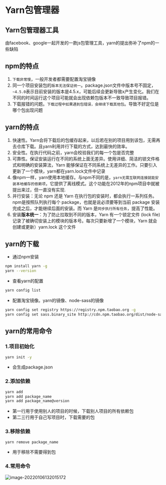 # Yarn包管理器

## Yarn包管理器工具

由facebook、google一起开发的一款js包管理工具，yarn的提出弥补了npm的一些缺陷

## npm的特点

1. `下载非常慢`，一般开发者都需要配置淘宝镜像
2. 同一个项目安装包的`版本无法保证统一`。package.json文件中版本号不固定，`~4.5.0`表示目前安装的版本是4.5.x，可能后续会更新导致x产生变化。我们在不同的时间运行这个项目可能就会出现依赖包版本不一致导致项目报错。
3. 下载报错的问题。`下载过程中如果遇到包错误，会继续下载其他包`。导致不好定位是哪个包出现问题

## yarn的特点

1. 快速性。Yarn会将下载后的包缓存起来，以后若在别的项目用到该包，无需再去仓库下载。且yarn利用并行下载的方式，达到最快的效率。
2. 安全性。在执行代码之前，yarn会校验我们的每一个包是否完整
3. 可靠性。保证安装运行在不同的系统上面无差异。使用详细、简洁的锁文件格式和明确的安装算法，Yarn 能够保证在不同系统上无差异的工作。只要引入更新了一个模块，yarn都在yarn.lock文件中记录
4. 像npm一样，yarn使用本地缓存。与npm不同的是，`yarn无需互联网连接就能安装本地缓存的依赖项`，它提供了离线模式。这个功能在2012年的npm项目中就被提出来过，但一直没有实现.
5. 并行安装：无论 npm 还是 Yarn 在执行包的安装时，都会执行一系列任务。npm是按照队列执行每个 package，也就是说必须要等到当前 package 安装完成之后，才能继续后面的安装。而 Yarn 是`同步执行所有任务`，提高了性能。
6. 安装**版本统一**：为了防止拉取到不同的版本，Yarn 有一个锁定文件 (lock file) 记录了被确切安装上的模块的版本号。每次只要新增了一个模块，Yarn 就会创建或更新）yarn.lock 这个文件

## yarn的下载

- 通过npm安装

``` bash
npm install yarn -g
yarn --version
```

- 查看yarn的配置

``` bash
yarn config list
```

- 配置淘宝镜像。yarn的镜像、node-sass的镜像

``` bash
yarn config set registry https://registry.npm.taobao.org -g
yarn config set sass.binary_site http://cdn.npm.taobao.org/dist/node-sas -g
```

## yarn的常用命令

### 1.项目初始化

``` bash
yarn init -y
```

- 会生成package.json

### 2.添加依赖

``` bash
yarn add
yarn add package_name
yarn add package_name@version
```

- 第一行用于使用别人的项目的时候，下载别人项目的所有依赖包
- 第二三行用于自己写项目时，下载需要的包

### 3.移除依赖

``` bash
yarn remove package_name
```

- 用于移除不需要得到包

### 4.常用命令

![image-20220106132015172](C:\Users\zayn\AppData\Roaming\Typora\typora-user-images\image-20220106132015172.png)